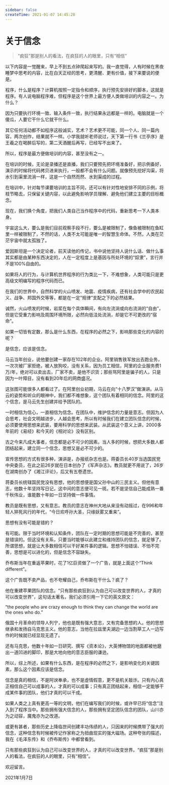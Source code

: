 ```yaml
---
sidebar: false
createTime: 2021-01-07 14:45:28
---
```

# 关于信念

> “疯狂”那是别人的看法，在疯狂的人的眼里，只有“相信”

以下内容是一觉醒来，早上不到五点钟爬起来写的。我一直觉得，人有时候在黑夜睡梦中思考的内容，比在白天正经的思考，更清醒、更有价值，接下来要说的便是。

<!-- more -->

程序，什么是程序？计算机按照一定指令和顺序，执行预先安排好的脚本，这就是程序。有人说电脑程序难，但程序是这个世界上最方便人类做培训的内容之一。为什么？

因为只要执行环境一致、输入条件一致，执行结果永远都是一样的。电脑就是一个傻瓜，人要它干什么它就干什么。

其它任何活动都不如程序这般诚实，艺术？艺术更不可能，同一个人、同一篇内容，两次创作，结果就不一样。小学我就听老师说过，天下第一行书《兰亭序》是王羲之在喝醉后写的，第二天酒醒后再写，已经写不出来了。

所以，程序是最方便做培训的内容，甚至没有之一。

在培训的时候，无论是录播还是直播，我们只要预先把环境准备好，把示例备好，演示的时候将代码拷贝进来执行，一般都不会有什么问题。就像预先挖好沟渠，将水引到渠里流淌一样，这是一个自然而然、水到渠成的过程。

在培训中，针对每节课要培训的主旨不同，还可以有针对性地安排不同的示例，将枝节略去，只保留关键内容，以此避免影响学员理解、避免他们建立主要的目标概念。

现在，我们换个角度，把我们人类自己当作程序中的代码，重新思考一下人类本身。

宇宙这么大，要么是我们目前观察手段不行，要么是被限制了，像鱼被限制在鱼缸里一样被限制了，不然的话，人类不太可能是唯一的智慧生命体。不然，人类在茫茫宇宙中就太孤独了。

爱因斯坦是一个决定论者，前天读他的传记，书中说他坚持人说什么话、做什么事其实都是由某种东西决定的，人在一定程度上是基因与所处环境的“奴隶”，言行并不是100%自由的。

如果将人的行为，与计算机世界程序的行为类比一下，不难想象，人类可能只是更高级文明编写的程序代码而已。

在我们的世界中，自然科学的火山喷发、地震、疫情疾病，还有社会学中的农民起义、战争、邦国外交等等，都是在一定“规律”支配之下的必然结果。

诚然，火山喷发的时候，岩浆在每个具体瞬间，有向左流淌或向右流淌的“自由”，但是它受重力影响及周围环境所限，必然向低洼处流淌，却是它不可更改的“宿命”。

如果一切皆有定数，那么是什么东西，在程序的必然之下，影响那些变化的内容的呢？

是信念，应该是信念。

马云当年创业，说他要创建一家存在102年的企业。阿里销售铁军放出去跑业务，一次次被厂家拒绝，被人放狗咬，没有关系，因为员工相信，阿里的企业服务费1万/年，绝对可以卖出去，厂家不卖，是他不识货；那些骂阿里是骗子的人，只是因为一叶障目，没有看到20年后的网商盛况。

这张图可能很多人都看过了。在阿里创业初期，马云在向“十八罗汉”做演讲。从马云的姿势和听众的眼神中，我们都不难想象，这个团队有着相同的信念。阿里的这个信念，是马云先生创建并给予团队的。

一时相信为信心，一直相信为信念。在团队中，维护信念的力量是意志。但因为人会思考，社会文明越进步，人越会思考，所以有时候我们在建立团队信念的时候，必须要使用思想来武装，要用科学的思想来武装。从武装这个意义上讲，2000多年前的《易经》和今天的《相对论》没有区别。

古之今来凡成大事者，信念都是必不可少的因素。当人多的时候，想把大多数人都团结起来，建立同一个信念，思想又是必不可少的。

宣传思想的方式有很多种，演讲是，办报纸杂志也是。蒋委员长40岁当选国民党中央委员，在此之前26岁就在日本创办了《军声杂志》。教员就更不用说了，26岁在湖南创办了《湘江评论》，后又有五卷遗世。

蒋委员长统辖国民党没有思想，他的思想便是国父孙中山的三民主义。但他有意志，他数十年坚持写日记，这中间的意志便可见一斑。若不是坚信自己能成熟一番千秋伟业，谁能数十年如一日坚持做一件事情。

教员是既有思想，又有意志。教员的意志在神州大地从来没有动摇过，在996和年轻人猝死风行的年代，“今日欢呼孙大圣，只缘妖雾又重来”。

思想有没有可能是错的？

有可能。限于当时环境和认知条件，团队在一定时期的思想可能是不完善的，甚至是错误的。但这没有关系，只要当时能够以此建立和维持团队的信念，就足够了。所谓思想，就是让大多数相信可以干好某件事的逻辑。思想不怕错误、不怕不完善，思想是可以进化的，但是信念不容缺失。

乔布斯当年在重返苹果时，花了1亿巨资做了一个广告，就是上面这个“Think different”。

这个广告既不卖产品，也不夸耀自己，乔布斯在干什么？疯了？

他在重建苹果团队的信念。“只有那些疯狂到认为自己可以改变世界的人，才真的可以改变世界”，这句话太著名，我们必须引用一下它的英文原文：

“the people who are crazy enough to think they can change the world are the ones who do.”

俄国十月革命的领导人列宁，他也是既有强大意志，又有完备思想的人。他的思想继承和发扬自马克思主义。他的意志，当他在拉兹里夫湖边一边当割草工人一边写作的时候就已经显现无遗了。

还有马克思，他数十年如一日研究、撰写《资本论》，大英博物馆的地面都被他磨出一道凹进的脚印，那是大地向他的意志臣服的谦逊。

所以，综上所述，如果有什么东西，是在程序的必然之下，是影响变化的关键因素，那么这个因素应该是信念。

信念是真的相信，不是阿谀奉承，也不是虛情假意，更不是机关敲诈。只有内心真正相信自己可以成事的人，才真的可以成事；只有真正团结起来，相信一定能够干成某件事的团队，他们才真的可以干成。

如果人类之上真有更高一等的文明，他们在编写我们的时候，或许早已将“信念”注入到了程序当中。那些拥有强大信念的人，那些拥有坚定团队信念的团队，山川亦为之动容，魔鬼亦为之改道。

或更有甚者，那些历史上降临世间创建丰功伟绩的人，只因来的时候携带了强大的信念，这种信念有时候被传记作家称之为扭曲现实的强大磁场。这种夸张的描述，我在《毛泽东传》和《乔布斯传》中都曾看到。

只有那些疯狂到认为自己可以改变世界的人，才真的可以改变世界。“疯狂”那是别人的看法，在疯狂的人的眼里，只有“相信”。

欢迎留言。

2021年1月7日